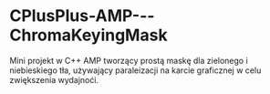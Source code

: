 # CPlusPlus-AMP---ChromaKeyingMask

Mini projekt w C++ AMP tworzący prostą maskę dla zielonego i niebieskiego tła, używający paraleizacji na karcie graficznej w celu 
zwiększenia wydajnoći.
